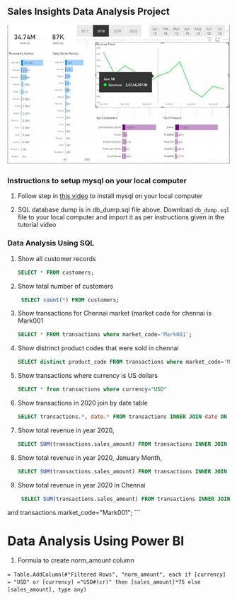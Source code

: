 ## Sales Insights Data Analysis Project
![](dashboard.gif)

### Instructions to setup mysql on your local computer

1. Follow step in [this video](https://www.youtube.com/watch?v=WuBcTJnIuzo) to install mysql on your local computer


1. SQL database dump is in db_dump.sql file above. Download `db_dump.sql` file to your local computer and import it as per instructions given in the tutorial video

### Data Analysis Using SQL

1. Show all customer records

    ```sql
    SELECT * FROM customers;
    ```

1. Show total number of customers

   ```sql
    SELECT count(*) FROM customers;
    ```

1. Show transactions for Chennai market (market code for chennai is Mark001

    ```sql
    SELECT * FROM transactions where market_code='Mark001';
    ```

1. Show distrinct product codes that were sold in chennai

    ```sql
    SELECT distinct product_code FROM transactions where market_code='Mark001';
    ```

1. Show transactions where currency is US dollars

    ```sql
    SELECT * from transactions where currency="USD"
    ```

1. Show transactions in 2020 join by date table

    ```sql
    SELECT transactions.*, date.* FROM transactions INNER JOIN date ON transactions.order_date=date.date where date.year=2020;
    ```

1. Show total revenue in year 2020,

    ```sql
    SELECT SUM(transactions.sales_amount) FROM transactions INNER JOIN date ON transactions.order_date=date.date where date.year=2020 and transactions.currency="INR\r" or transactions.currency="USD\r";
    ```
	
1. Show total revenue in year 2020, January Month,

    ```sql
    SELECT SUM(transactions.sales_amount) FROM transactions INNER JOIN date ON transactions.order_date=date.date where date.year=2020 and and date.month_name="January" and (transactions.currency="INR\r" or transactions.currency="USD\r");
    ```

1. Show total revenue in year 2020 in Chennai

   ```sql
    SELECT SUM(transactions.sales_amount) FROM transactions INNER JOIN date ON transactions.order_date=date.date where date.year=2020
and transactions.market_code="Mark001";
    ```


Data Analysis Using Power BI
============================

1. Formula to create norm_amount column

`= Table.AddColumn(#"Filtered Rows", "norm_amount", each if [currency] = "USD" or [currency] ="USD#(cr)" then [sales_amount]*75 else [sales_amount], type any)`



